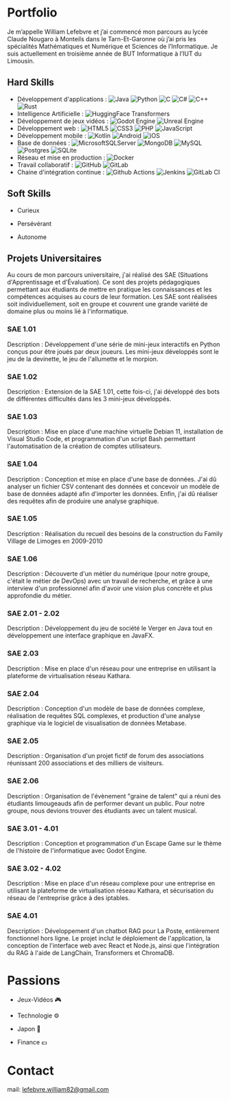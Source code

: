 # Portfolio

Je m’appelle William Lefebvre et j’ai commencé mon parcours au lycée Claude Nougaro à Monteils dans le Tarn-Et-Garonne où j’ai pris les spécialités Mathématiques et Numérique et Sciences de l’Informatique. Je suis actuellement en troisième année de BUT Informatique à l’IUT du Limousin.

## Hard Skills

- Développement d'applications : ![Java](https://img.shields.io/badge/java-%23ED8B00.svg?style=for-the-badge&logo=openjdk&logoColor=white) 	![Python](https://img.shields.io/badge/python-3670A0?style=for-the-badge&logo=python&logoColor=ffdd54) ![C](https://img.shields.io/badge/c-%2300599C.svg?style=for-the-badge&logo=c&logoColor=white) ![C#](https://img.shields.io/badge/c%23-%23239120.svg?style=for-the-badge&logo=csharp&logoColor=white) ![C++](https://img.shields.io/badge/c++-%2300599C.svg?style=for-the-badge&logo=c%2B%2B&logoColor=white) ![Rust](https://img.shields.io/badge/rust-%23000000.svg?style=for-the-badge&logo=rust&logoColor=white)
- Intelligence Artificielle : ![HuggingFace Transformers](https://i.imgur.com/UZQ1PSb.png)
- Développement de jeux vidéos : ![Godot Engine](https://img.shields.io/badge/GODOT-%23FFFFFF.svg?style=for-the-badge&logo=godot-engine) ![Unreal Engine](https://img.shields.io/badge/unrealengine-%23313131.svg?style=for-the-badge&logo=unrealengine&logoColor=white)
- Développement web : ![HTML5](https://img.shields.io/badge/html5-%23E34F26.svg?style=for-the-badge&logo=html5&logoColor=white) ![CSS3](https://img.shields.io/badge/css3-%231572B6.svg?style=for-the-badge&logo=css3&logoColor=white) ![PHP](https://img.shields.io/badge/php-%23777BB4.svg?style=for-the-badge&logo=php&logoColor=white) ![JavaScript](https://img.shields.io/badge/javascript-%23323330.svg?style=for-the-badge&logo=javascript&logoColor=%23F7DF1E)
- Développement mobile : ![Kotlin](https://img.shields.io/badge/kotlin-%237F52FF.svg?style=for-the-badge&logo=kotlin&logoColor=white) ![Android](https://img.shields.io/badge/Android-3DDC84?style=for-the-badge&logo=android&logoColor=white) ![iOS](https://img.shields.io/badge/iOS-000000?style=for-the-badge&logo=ios&logoColor=white)
- Base de données : ![MicrosoftSQLServer](https://img.shields.io/badge/Microsoft%20SQL%20Server-CC2927?style=for-the-badge&logo=microsoft%20sql%20server&logoColor=white) ![MongoDB](https://img.shields.io/badge/MongoDB-%234ea94b.svg?style=for-the-badge&logo=mongodb&logoColor=white) ![MySQL](https://img.shields.io/badge/mysql-%2300f.svg?style=for-the-badge&logo=mysql&logoColor=white)  ![Postgres](https://img.shields.io/badge/postgres-%23316192.svg?style=for-the-badge&logo=postgresql&logoColor=white) ![SQLite](https://img.shields.io/badge/sqlite-%2307405e.svg?style=for-the-badge&logo=sqlite&logoColor=white) 
- Réseau et mise en production : ![Docker](https://img.shields.io/badge/docker-%230db7ed.svg?style=for-the-badge&logo=docker&logoColor=white)
- Travail collaboratif : ![GitHub](https://img.shields.io/badge/github-%23121011.svg?style=for-the-badge&logo=github&logoColor=white) ![GitLab](https://img.shields.io/badge/gitlab-%23181717.svg?style=for-the-badge&logo=gitlab&logoColor=white)
- Chaine d'intégration continue : ![Github Actions](https://img.shields.io/badge/GitHub_Actions-2088FF?style=for-the-badge&logo=gitlab&logoColor=white) ![Jenkins](https://img.shields.io/badge/Jenkins-D24939?style=for-the-badge&logo=gitlab&logoColor=white) ![GitLab CI](https://img.shields.io/badge/gitlab%20ci-%23181717.svg?style=for-the-badge&logo=gitlab&logoColor=white)

## Soft Skills

- Curieux

- Persévérant

- Autonome


## Projets Universitaires

Au cours de mon parcours universitaire, j'ai réalisé des SAE (Situations d'Apprentissage et d'Évaluation). Ce sont des projets pédagogiques permettant aux étudiants de mettre en pratique les connaissances et les compétences acquises au cours de leur formation. Les SAE sont réalisées soit individuellement, soit en groupe et couvrent une grande variété de domaine plus ou moins lié à l'informatique.  

### SAE 1.01
Description : Développement d'une série de mini-jeux interactifs en Python conçus pour être joués par deux joueurs. Les mini-jeux développés sont le jeu de la devinette, le jeu de l'allumette et le morpion.

### SAE 1.02
Description : Extension de la SAE 1.01, cette fois-ci, j'ai développé des bots de différentes difficultés dans les 3 mini-jeux développés.

### SAE 1.03
Description : Mise en place d'une machine virtuelle Debian 11, installation de Visual Studio Code, et programmation d'un script Bash permettant l'automatisation de la création de comptes utilisateurs.

### SAE 1.04
Description : Conception et mise en place d'une base de données. J'ai dû analyser un fichier CSV contenant des données et concevoir un modèle de base de données adapté afin d'importer les données. Enfin, j'ai dû réaliser des requêtes afin de produire une analyse graphique.

### SAE 1.05
Description : Réalisation du recueil des besoins de la construction du Family Village de Limoges en 2009-2010

### SAE 1.06
Description : Découverte d'un métier du numérique (pour notre groupe, c'était le métier de DevOps) avec un travail de recherche, et grâce à une interview d'un professionnel afin d'avoir une vision plus concrète et plus approfondie du métier.

### SAE 2.01 - 2.02
Description : Développement du jeu de société le Verger en Java tout en développement une interface graphique en JavaFX.

### SAE 2.03
Description : Mise en place d'un réseau pour une entreprise en utilisant la plateforme de virtualisation réseau Kathara.

### SAE 2.04
Description : Conception d'un modèle de base de données complexe, réalisation de requêtes SQL complexes, et production d'une analyse graphique via le logiciel de visualisation de données Metabase.

### SAE 2.05
Description : Organisation d'un projet fictif de forum des associations réunissant 200 associations et des milliers de visiteurs.

### SAE 2.06
Description : Organisation de l'évènement "graine de talent" qui a réuni des étudiants limougeauds afin de performer devant un public. Pour notre groupe, nous devions
trouver des étudiants avec un talent musical.

### SAE 3.01 - 4.01
Description : Conception et programmation d'un Escape Game sur le thème de l'histoire de l'informatique avec Godot Engine. 

### SAE 3.02 - 4.02
Description : Mise en place d'un réseau complexe pour une entreprise en utilisant la plateforme de virtualisation réseau Kathara, et sécurisation du réseau de l'entreprise grâce à des iptables.

### SAE 4.01
Description : Développement d'un chatbot RAG pour La Poste, entièrement fonctionnel hors ligne. Le projet inclut le déploiement de l'application, la conception de l'interface web avec React et Node.js, ainsi que l'intégration du RAG à l'aide de LangChain, Transformers et ChromaDB.


# Passions

- Jeux-Vidéos 🎮

- Technologie ⚙️

- Japon 🔴

- Finance 💵

# Contact
mail: lefebvre.william82@gmail.com


